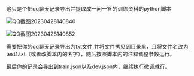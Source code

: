 这只是个把qq聊天记录导出并提取成一问一答的训练资料的python脚本

![QQ截图20230428140840](https://user-images.githubusercontent.com/132042689/235070575-3a2652d9-a4d4-48fb-a2b3-e210a33eee53.png)

![QQ截图20230428140852](https://user-images.githubusercontent.com/132042689/235070581-9509cf6e-4573-4a28-84da-7a1f81ef99cf.png)


需要把你的qq聊天记录导出为txt文件,并将文件拷贝到目录里，且将文件名改为test1.txt（或者改脚本内的名字），随后按照脚本内的注释调整参数运行。

最后你的记录会导出到train.json以及dev.json内，继续执行微调就行。
